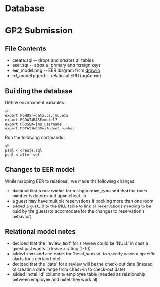 # Database

# GP2 Submission

## File Contents 

* create.sql -- drops and creates all tables
* alter.sql -- adds all primary and foreign keys
* eer_model.png -- EER diagram from [draw.io](https://www.drawio.com/)
* rel_model.pgerd -- relational ERD (pgAdmin)

## Building the database 

Define environment variables:

```
sh
export PGHOST=data.cs.jmu.edu
export PGDATABASE=motel7
export PGUSER=jmu_username
export PGPASSWORD=student_number
```
Run the following commands:

```
sh
psql < create.sql
psql < alter.sql
```

## Changes to EER model
While mapping EER to relational, we made the following changes:
  *  decided that a reservation for a single room_type and that the room number is determined upon check-in
  *  a guest may have multiple reservations if booking more than one room
  *  added a gust_id to the BILL table to link all reservations needing to be paid by the guest (to accomodate for the changes to reservation's behavior)

## Relational model notes
  * decided that the 'review_text' for a review could be 'NULL' in case a guest just wants to leave a rating (1-10)
  * added start and end dates for 'hotel_season' to specify when a specific starts for a certain hotel
  *  decided that the 'date' for a review will be the check-out date (instead of creatin a date range from check-in to check-out date)
  *  added 'hotel_id' column to employee table (needed as relationship between employee and hotel they work at)
